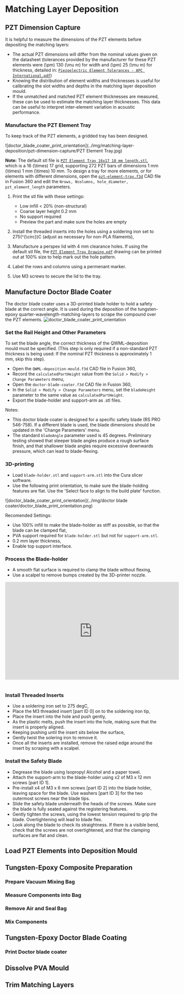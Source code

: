 # Matching Layer Deposition

## PZT Dimension Capture
It is helpful to measure the dimensions of the PZT elements before depositing the matching layers:

* The actual PZT dimensions will differ from the nominal values given on the datasheet (tolerances provided by the manufacturer for these PZT elements were \(\pm\) 130 \(\mu m\) for width and \(\pm\) 25 \(\mu m\) for thickness, detailed in: [`Piezoelectric Element Tolerances - APC International.pdf`](https://github.com/morganjroberts/open-UST/blob/main/hardware-distribution/technical-datasheets/Piezoelectric%20Element%20Tolerances%20-%20APC%20International.pdf))
* Knowing the distribution of element widths and thicknesses is useful for calibrating the slot widths and depths in the matching layer deposition mould. 
* If the unmatched and matched PZT element thicknesses are measured, these can be used to estimate the matching layer thicknesses. This data can be useful to interpret inter-element variation in acoustic performance.

### Manufacture the PZT Element Tray

To keep track of the PZT elements, a gridded tray has been designed.

![doctor_blade_coater_print_orientation](../img/matching-layer-deposition/pzt-dimension-capture/PZT Element Tray.jpg)

**Note:** The default stl file is [`PZT Element Tray 16x17 10 mm length.stl`](https://github.com/morganjroberts/open-UST/blob/main/hardware-distribution/pzt-element-tray/PZT%20Element%20Tray%2016x17%2010%20mm%20length.stl), which is a 16 \(\times\) 17 grid, supporting 272 PZT bars of dimensions 1 mm \(\times\) 1 mm \(\times\) 10 mm. To design a tray for more elements, or for elements with different dimensions, open the [`pzt-element-tray.f3d`](https://github.com/morganjroberts/open-UST/blob/main/hardware-distribution/pzt-element-tray/pzt-element-tray.step) CAD file in Fusion 360 and edit the `Nrows, Ncolumns, hole_diameter, pzt_element_length` parameters.

1. Print the stl file with these settings:
    * Low infill < 20% (non-structural)
    * Coarse layer height 0.2 mm
    * No support required
    * Preview the part and make sure the holes are empty

2. Install the threaded inserts into the holes using a soldering iron set to 275\(^{\circ}\)C (adjust as necessary for non-PLA filaments),
3. Manufacture a perspex lid with 4 mm clearance holes. If using the default stl file, the [`PZT Element Tray Drawing.pdf`](https://github.com/morganjroberts/open-UST/blob/main/hardware-distribution/pzt-element-tray/PZT%20Element%20Tray%20Drawing.pdf) drawing can be printed out at 100% size to help mark out the hole pattern.
4. Label the rows and columns using a permenant marker.
5. Use M3 screws to secure the lid to the tray.

## Manufacture Doctor Blade Coater
The doctor blade coater uses a 3D-printed blade holder to hold a safety blade at the correct angle. It is used during the deposition of the tungsten-epoxy quarter-wavelength-matching-layers to scrape the compound over the PZT elements.
![doctor_blade_coater_print_orientation](../img/matching-layer-deposition/doctor-blade-coater/doctor_coater_dissassembled.jpg)


### Set the Rail Height and Other Parameters
To set the blade angle, the correct thickness of the QWML-deposition mould must be specified.
(This step is only required if a non-standard PZT thickness is being used: If the nominal PZT thickness is approximately 1 mm, skip this step).

* Open the `QWML-deposition-mould.f3d` CAD file in Fusion 360,
* Record the `calculatedPartHeight` value from the `Solid > Modify > Change Parameters` menu,
* Open the `doctor-blade-coater.f3d` CAD file in Fusion 360,
* In the `Solid > Modify > Change Parameters` menu, set the `bladeHeight` parameter to the same value as `calculatedPartHeight`.
* Export the blade-holder and support-arm as .stl files.

Notes:

* This doctor blade coater is designed for a specific safety blade (RS PRO 546-758). If a different blade is used, the blade dimensions should be updated in the 'Change Parameters' menu.
* The standard `bladeAngle` parameter used is 45 degrees. Preliminary testing showed that steeper blade angles produce a rough surface finish, and that shallower blade angles require excessive downwards pressure, which can lead to blade-flexing.

### 3D-printing

* Load `blade-holder.stl` and `support-arm.stl` into the Cura slicer software.
* Use the following print orientation, to make sure the blade-holding features are flat. Use the 'Select face to align to the build plate' function.

![doctor_blade_coater_print_orientation](../img/doctor blade coater/doctor_blade_print_orientation.png)

Recomended Settings:

* Use 100% infill to make the blade-holder as stiff as possible, so that the blade can be clamped flat,
* PVA support required for `blade-holder.stl` but not for `support-arm.stl`.
* 0.2 mm layer thickness,
* Enable top support interface.

### Process the Blade-holder

* A smooth flat surface is required to clamp the blade without flexing,
* Use a scalpel to remove bumps created by the 3D-printer nozzle. 

<div align="center">    
    <iframe width="560" height="315" src="https://www.youtube.com/embed/OjL9OB76LAg" title="YouTube video player" frameborder="0" allow="accelerometer; autoplay; clipboard-write; encrypted-media; gyroscope; picture-in-picture" allowfullscreen></iframe>
</div>
<br/>


### Install Threaded Inserts

* Use a soldering iron set to 275 degC,
* Place the M3 threaded insert [part ID 0] on to the soldering iron tip,
* Place the insert into the hole and push gently,
* As the plastic melts, push the insert into the hole, making sure that the insert is properly aligned.
* Keeping pushing until the insert sits below the surface,
* Gently twist the solering iron to remove it.
* Once all the inserts are installed, remove the raised edge around the insert by scraping with a scalpel.

### Install the Safety Blade

* Degrease the blade using Isopropyl Alcohol and a paper towel.
* Attach the support-arm to the blade-holder using x2 of M3 x 12 mm screws [part ID 1].
* Pre-install x4 of M3 x 6 mm screws [part ID 2] into the blade holder, leaving space for the blade. Use washers [part ID 3] for the two outermost screws near the blade tips.
* Slide the safety blade underneath the heads of the screws. Make sure the blade is fully seated against the registering features.
* Gently tighten the screws, using the lowest tension required to grip the blade. Overtightening will lead to blade flex.
* Look along the blade to check its straightness. If there is a visible bend, check that the screws are not overtightened, and that the clamping surfaces are flat and clean.


## Load PZT Elements into Deposition Mould

## Tungsten-Epoxy Composite Preparation
### Prepare Vacuum Mixing Bag
### Measure Components into Bag
### Remove Air and Seal Bag
### Mix Components

## Tungsten-Epoxy Doctor Blade Coating

### Print Doctor blade coater

## Dissolve PVA Mould

## Trim Matching Layers









